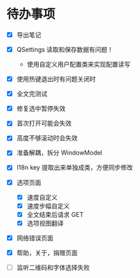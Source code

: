 # 待办事项

- [x] 导出笔记

- [x] QSettings 读取和保存数据有问题！
    - 使用自定义用户配置类来实现配置读写

- [x] 使用热键退出时有问题关闭时

- [x] 全文完测试

- [x] 修复选中暂停失效

- [x] 首次打开可能会失效

- [x] 高度不够滚动时会失效

- [x] 准备解耦，拆分 WindowModel

- [x] I18n key 提取出来单独成类，方便同步修改

- [x] 选项页面
    - [x] 速度自定义
    - [x] 速度步幅自定义
    - [x] 全文结束后请求 GET
    - [x] 选项视图翻译

- [x] 网络错误页面

- [x] 帮助，关于，捐赠页面

- [ ] 监听二维码和字体选择失败
